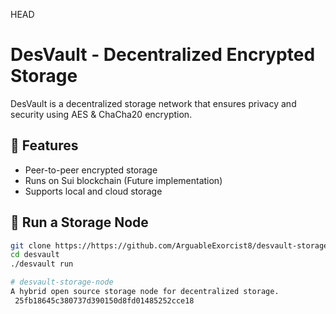  HEAD
# DesVault - Decentralized Encrypted Storage
DesVault is a decentralized storage network that ensures privacy and security using AES & ChaCha20 encryption.  

## 🌟 Features  
- Peer-to-peer encrypted storage  
- Runs on Sui blockchain (Future implementation) 
- Supports local and cloud storage  

## 🚀 Run a Storage Node
```bash
git clone https://https://github.com/ArguableExorcist8/desvault-storage-node.git
cd desvault
./desvault run

# desvault-storage-node
A hybrid open source storage node for decentralized storage.
 25fb18645c380737d390150d8fd01485252cce18
